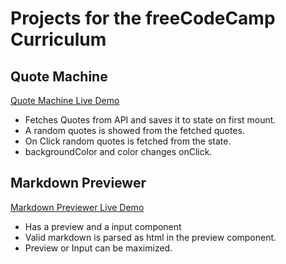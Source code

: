 # Projects for the freeCodeCamp Curriculum

## Quote Machine

[Quote Machine Live Demo](https://codesandbox.io/s/festive-perlman-v687m "Live Demo")

- Fetches Quotes from API and saves it to state on first mount.
- A random quotes is showed from the fetched quotes.
- On Click random quotes is fetched from the state.
- backgroundColor and color changes onClick.

## Markdown Previewer

[Markdown Previewer Live Demo](https://codesandbox.io/s/loving-brattain-pf60e "Live Demo")

- Has a preview and a input component
- Valid markdown is parsed as html in the preview component.
- Preview or Input can be maximized.
